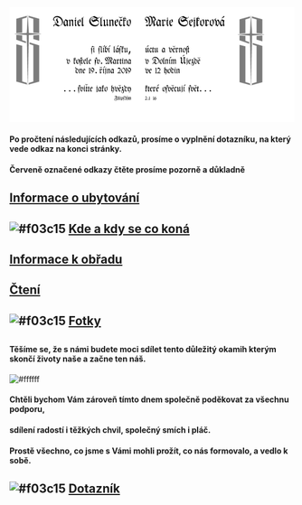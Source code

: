 ![](./header.png)

#### Po pročtení následujících odkazů, prosíme o vyplnění dotazníku, na který vede odkaz na konci stránky.
#### Červeně označené odkazy čtěte prosíme pozorně a důkladně

## [Informace o ubytování](./TheHood.md)
## ![#f03c15](https://placehold.it/15/f03c15/000000?text=+) [Kde a kdy se co koná](./Plan.md)
##
## [Informace k obřadu](./Gnosis.md)
## [Čtení](./Scripta.md)
##
## ![#f03c15](https://placehold.it/15/f03c15/000000?text=+) [Fotky](./Photo.md)
##

#### Těšíme se, že s námi budete moci sdílet tento důležitý okamih kterým skončí životy naše a začne ten náš.

![#ffffff](https://placehold.it/15/ffffff/000000?text=+)

#### Chtěli bychom Vám zároveň tímto dnem společně poděkovat za všechnu podporu, 
#### sdílení radostí i těžkých chvil, společný smích i pláč. 
#### Prostě všechno, co jsme s Vámi mohli prožít, co nás formovalo, a vedlo k sobě.

## ![#f03c15](https://placehold.it/15/f03c15/000000?text=+) [Dotazník](https://forms.gle/J4Uwf7FK7NoLD9aE9)
##